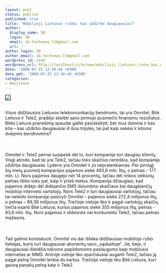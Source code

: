 ```yaml
---
layout: post
status: publish
published: true
title: 'Mobilioji Lietuvos rinka: Kas uždirbo daugiausiai?'
author:
  display_name: SB
  login: SB
  email: sb.technews.lt@gmail.com
  url: ''
author_login: SB
author_email: sb.technews.lt@gmail.com
wordpress_id: 2199
wordpress_url: http://localhost/site/new/mobilioji_lietuvos_rinka_kas_uzdirbo_daugiausiai_/
date: '2008-07-25 12:36:44 +0300'
date_gmt: '2008-07-25 12:36:44 +0300'
categories:
- Naujienos
---
```

<div class="imgright"><img src="http://tbn0.google.com/images?q=tbn:mM5g3iKDGPvDaM:http://www.cnet.co.uk/i/c/blg/cat/mobiles/nuz.jpg" border="1"></div>
<p><br>Visos didžiausios Lietuvos telekomunikacijų bendrovės, tai yra Omnitel, Bitė Lietuva ir Tele2, pradėjo skelbti savo pirmojo pusmečio finansiniu rezultatus. Bitės Lietuva pranešimą spaudai galite pasiskaityti, bet mus domina ir kas kita – kas uždirbo daugiausiai iš šios trijulės, tai pat kaip sekėsi ir kitoms dvejoms bendrovėms?<br />
<br><br />
<br>Omnitel ir Tele2 pernai susipešė dėl to, kuri kompanija turi daugiau klientų. Visgi atrodo, kad tai yra Tele2, tačiau toks skaičius nereiškia, kad kompanija uždirba daugiausiai. Lyderis yra Omnitel ir jis nepralenkiamas. Per pirmąjį šių metų pusmetį kompanijos pajamos siekė 493,6 mln. litų, o pelnas - 177 mln. Lt. Nors pajamos daugėjo net 14 procentų, tačiau dėl rinkos veiksnių pelnas išliko toks pat, kaip ir prieš metus. Kompanija džiaugiasi, kad pajamos didėjo dėl didėjančio SMS išsiuntimo skaičiaus bei daugėjančių mobilioji interneto vartotojų. Nors Tele2 ir turi daugiausiai vartotojų, tačiau tai neleido kompanijai pasivyti Omnitel – pajamos siekė 272,4 milijonus litų, o pelnas – 89,36 milijonus litų. Trečioje vietoje liko ir pagal vartotojų skaičių trečia esanti Bitė Lietuva, kurios pajamos siekė 355 milijonus litų, pelnas - 83,6 mln. litų. Nors pajamos ir didesnės nei konkurento Tele2, tačiau pelnas mažesnis.<br />
<br><br />
<br>Tad galime konstatuoti. Omnitel vis dar išlieka didžiausias mobiliojo ryšio tiekėjas, kuris turi daugiausiai abonentų savo „sąskaitoje“. Jie, beje, ir daugiausiai išleidžia tokioms papildomoms paslaugoms kaip mobilusis internetas ar MMS. Antroje vietoje liko sparčiausiai auganti Tele2, tačiau ją pagal pelną Omnitel lenkia du kartus. Trečioje vietoje liko Bitė Lietuva, kuri gauną panašų pelną kaip ir Tele2.<br />
<br></p>
